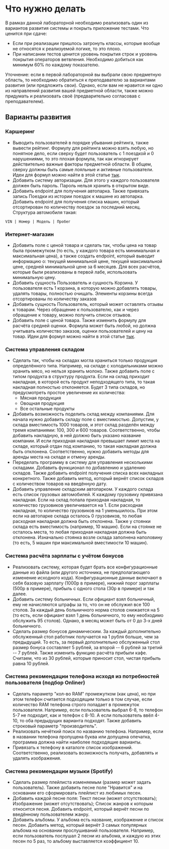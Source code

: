 # Что нужно делать
В рамках данной лабораторной необходимо реализовать один из вариантов развития системы и покрыть приложение тестами.
Что ценится при сдаче:
- Если при реализации пришлось затронуть классы, которые вообще не относятся к реализуемой логике, то это плохо.
- При написании тестов ценится уровень покрытия строк и уровень покрытия операторов ветвления. 
Необходимо добиться как минимум 60% по каждому показателю. 

Уточнение: если в первой лабораторной вы выбрали свою предметную область, то необходимо обратиться к преподавателю
за вариантами развития (или предложить свои). 
Однако, если вам не нравится ни одно из направлений развития вашей предметной области, также можно придумать и 
реализовать своё (предварительно согласовав с преподавателем).

## Варианты развития 

### Каршеринг 
- Выводить пользователей в порядке убывания рейтинга, также вывести рейтинг. Формулу для рейтинга можно взять любую, 
но понятное дело, если сверху будет пользователь с 1 поездкой и 0 нарушениями, то это плохая формула, так как
игнорирует действительно важные факторы предметной области. В общем, сверху должны быть самые лояльные и активные пользователи. 
Идеи для формул можно найти в этой статье [тык](https://habr.com/ru/company/darudar/blog/143188/).
- Добавить систему авторизации. Для этого у каждого пользователя должен быть пароль. Пароль нельзя хранить
в открытом виде. 
- Добавить endpoint для получения автопарка. Также привязать запись Поездки из истории поездок к машине из автопарка. 
Добавить endpoint для получения списка машин, который отсортирован по количеству поездок за последний месяц.
Структура автомобиля такая: 
``` 
VIN | Номер | Модель | Пробег 
```

### Интернет-магазин 
- Добавить поле с ценой товара и сделать так, чтобы цена на товар была промежутком (то есть, у каждого товара есть минимальная и максимальная цена), 
а также создать endpoint, который выводит информацию о: текущей минимальной цене, текущей максимальной цене, средней минимальной цене за 6 месяцев.
Для всех расчётов, которые были реализованы в первой лабе, использовать минимальную цену. 
- Добавить сущность Пользователь и сущность Корзина. У пользователя есть 1 корзина, в которую можно добавлять товары, 
удалять товары, полностью очищать. Элементы корзины всегда отсортированы по количеству заказов
- Добавить сущность Пользователь, который может оставлять отзывы к товарам. Через обращение к пользователю, 
как и через обращение к товару, можно получить список отзывов.
- Добавить поле с ценой товара. Также изменить формулу для расчёта средней оценки. Формула может быть любой, 
но должна учитывать количество заказов, оценки пользователей и цену на товар. Идеи для формул можно найти в этой статье
[тык](https://habr.com/ru/company/darudar/blog/143188/).

### Система управления складом
- Сделать так, чтобы на складах могла храниться только продукция определённого типа. 
Например, на складе с холодильниками можно хранить мясо, но нельзя хранить молоко. 
Также добавить поле с типом продукта в структуру продукта. Если на склад приходит накладная, в которой есть 
продукт неподходящего типа, то такая накладная полностью отклоняется. 
Будет 3 типа складов, но предусмотреть простое увеличение их количества:
  - Мясная продукция
  - Овощная продукция
  - Все остальные продукты
- Добавить возможность поделить склад между компаниями. Для начала нужно добавить складу поле с вместимостью. 
Допустим, у склада вместимость 1000 товаров, и этот склад разделён между тремя компаниями: 100, 300 и 600 товаров. 
Соответственно, чтобы добавить накладную, в ней должно быть указано название компании. И если приходная накладная превышает
лимит места на складе, который отдан под компанию, то такая накладная должна быть отклонена. Соответственно, нужно добавить
методы для аренды места на складе и отмену аренды. 
- Переделать программу в систему для управления несколькими складами. Добавить функционал по добавлению и удалению складов.
Также добавить endpoint получения списка всех накладных конкретного. Также добавить метод, который вернёт список складов с количеством
товаров на введённую дату.
- Добавить управление складским автопарком. У каждого склада есть список грузовых автомобилей. К каждому грузовику 
привязана накладная. Если на склад попала приходная накладная, то количество грузовиков увеличивается на 1. 
Если расходная накладная, то количество грузовиков на 1 уменьшилось. При этом если на автопарке склада осталось 0 
грузовиков, то любая расходная накладная должна быть отклонена. Также у стоянки склада есть вместимость (например, 10 машин).
Если на стоянке не осталось места, то любая приходная накладная должна быть отклонена. Изначально стоянка 
возле склада заполнена наполовину (то есть, 5 машин при максимальной вместимости 10 машин).

### Система расчёта зарплаты с учётом бонусов
- Реализовать систему, которая будет брать все конфигурационные данные из файла (или другого источника, не предполагающего
изменение исходного кода). Конфигурационные данные включают в себя базовую зарплату (1000р в примере),
нижний порог зарплаты (500р в примере), прибыль с одного стола (30р в примере) и так далее.
- Добавить систему больничных. Если официант взял больничный, ему не начисляются штрафы за то, что он не обслужил 
все 100 столов. За каждый день больничного норма столов снижается на 5 (то есть, если официант взял 1 день больничного, 
то ему необходимо обслужить 95 столов). Однако, в месяц может быть от 0 до 3-х дней больничного.
- Сделать размер бонусов динамическим. За каждый дополнительно обслуженный стол работник получается на 1 рубля больше, 
чем за предыдущий. То есть, за первый дополнительно обслуженный стол размер бонуса составляет 5 рублей, за второй -- 6 рублей
за третий -- 7 рублей. Также изменить функцию расчёта прибыли кафе. Считаем, что из 30 рублей, которые приносит стол,
чистая прибыль равна 10 рублей. 

### Система рекомендации телефона исходя из потребностей пользователя (подбор Onliner)
- Сделать параметр "кол-во RAM" промежутком (как цена), но при этом телефон считается подходящим только в том случае,
если количество RAM телефона строго попадает в промежуток пользователя. Например, если пользователь выбрал 6-8, то 
телефон 5-7 не подходит, как и телефон с 8-10. А если пользователь ввёл 4-10, то оба предыдущих варианта подходят. 
Также добавить строковый параметр "производитель". 
- Реализовать нечёткий поиск по названию телефона. Например, если в названии телефона пропущена буква или допущена опечатка, 
программа должна найти наиболее подходящие варианты. 
- Привязать к телефону в каталоге список изображений. Соответственно, реализовать возможность получать, добавлять и удалять
изображения. 

### Система рекомендации музыки (Spotify)
- Сделать размер плейлиста изменяемым (размер может задать пользователь). Также добавить песне поле "Нравится" и на основании
его сформировать плейлист из любимых песен.
- Добавить каждой песне поля: Текст песни (может отсутствовать); Изображение (может отсутствовать);
Список жанров к которым относится песня. Добавить endpoint, который вернёт песни по введённому пользователем жанру.
- Добавить альбомы. У альбома есть название, изображение и список песен. Добавить метод, который вернёт 3 самых
популярных альбома на основании прослушиваний пользователя. Например, если пользователь послушал 2 песни из альбома, 
и каждую из этих песен по 5 раз, то альбому выставляется коэффициент 10. 

